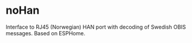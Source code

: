 # noHan
Interface to RJ45 (Norwegian) HAN port with decoding of Swedish OBIS messages. Based on ESPHome.

